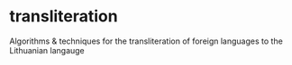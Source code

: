 # transliteration
Algorithms &amp; techniques for the transliteration of foreign languages to the Lithuanian langauge
